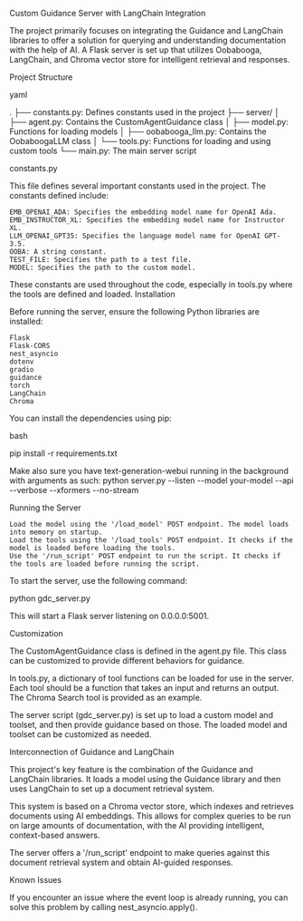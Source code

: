 Custom Guidance Server with LangChain Integration



The project primarily focuses on integrating the Guidance and LangChain libraries to offer a solution for querying and understanding documentation with the help of AI. A Flask server is set up that utilizes Oobabooga, LangChain, and Chroma vector store for intelligent retrieval and responses.



Project Structure

yaml

.
├── constants.py: Defines constants used in the project
├── server/
│   ├── agent.py: Contains the CustomAgentGuidance class
│   ├── model.py: Functions for loading models
│   ├── oobabooga_llm.py: Contains the OobaboogaLLM class
│   └── tools.py: Functions for loading and using custom tools
└── main.py: The main server script

constants.py

This file defines several important constants used in the project. The constants defined include:

    EMB_OPENAI_ADA: Specifies the embedding model name for OpenAI Ada.
    EMB_INSTRUCTOR_XL: Specifies the embedding model name for Instructor XL.
    LLM_OPENAI_GPT35: Specifies the language model name for OpenAI GPT-3.5.
    OOBA: A string constant.
    TEST_FILE: Specifies the path to a test file.
    MODEL: Specifies the path to the custom model.

These constants are used throughout the code, especially in tools.py where the tools are defined and loaded.
Installation

Before running the server, ensure the following Python libraries are installed:

    Flask
    Flask-CORS
    nest_asyncio
    dotenv
    gradio
    guidance
    torch
    LangChain
    Chroma

You can install the dependencies using pip:

bash

pip install -r requirements.txt


Make also sure you have text-generation-webui running in the background with arguments as such: python server.py --listen --model your-model  --api  --verbose  --xformers  --no-stream


Running the Server

    Load the model using the '/load_model' POST endpoint. The model loads into memory on startup.
    Load the tools using the '/load_tools' POST endpoint. It checks if the model is loaded before loading the tools.
    Use the '/run_script' POST endpoint to run the script. It checks if the tools are loaded before running the script.

To start the server, use the following command:

python gdc_server.py

This will start a Flask server listening on 0.0.0.0:5001.



Customization

The CustomAgentGuidance class is defined in the agent.py file. This class can be customized to provide different behaviors for guidance.

In tools.py, a dictionary of tool functions can be loaded for use in the server. Each tool should be a function that takes an input and returns an output. The Chroma Search tool is provided as an example.

The server script (gdc_server.py) is set up to load a custom model and toolset, and then provide guidance based on those. The loaded model and toolset can be customized as needed.



Interconnection of Guidance and LangChain

This project's key feature is the combination of the Guidance and LangChain libraries. It loads a model using the Guidance library and then uses LangChain to set up a document retrieval system.

This system is based on a Chroma vector store, which indexes and retrieves documents using AI embeddings. This allows for complex queries to be run on large amounts of documentation, with the AI providing intelligent, context-based answers.

The server offers a '/run_script' endpoint to make queries against this document retrieval system and obtain AI-guided responses.



Known Issues

If you encounter an issue where the event loop is already running, you can solve this problem by calling nest_asyncio.apply().
